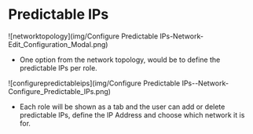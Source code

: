 # Predictable IPs
![networktopology](img/Configure Predictable IPs-Network-Edit_Configuration_Modal.png)
- One option from the network topology, would be to define the predictable IPs per role.

![configurepredictableips](img/Configure Predictable IPs--Network-Configure_Predictable_IPs.png)
- Each role will be shown as a tab and the user can add or delete predictable IPs, define the IP Address and choose which network it is for.

